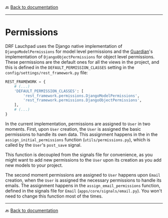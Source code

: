 🔙 [Back to documentation](./index.md)

---

# Permissions

DRF Lauchpad uses the Django native implementation of `DjangoModelPermissions` for model level permissions and the [Guardian](https://django-guardian.readthedocs.io/en/stable/)'s implementation of `DjangoObjectPermissions` for object level permissions. These permissions are the default ones for all the views in the project, and this is defined in the `DEFAULT_PERMISSION_CLASSES` setting in the `config/settings/rest_framework.py` file:

```python
REST_FRAMEWORK = {
    # (...)
    'DEFAULT_PERMISSION_CLASSES': [
        'rest_framework.permissions.DjangoModelPermissions',
        'rest_framework.permissions.DjangoObjectPermissions',
    ],
    # (...)
}
```

In the current implementation, permissions are assigned to `User` in two moments. First, upon `User` creation, the `User` is assigned the basic permissions to handle its own data. This assignment happens in the in the `assign_initial_permissions` function (`utils/permissions.py`), which is called by the `User`'s `post_save` signal.

This function is decoupled from the signals file for convenience, as you might want to add new permissions to the `User` upon its creation as you add new models to your project.

The second moment permissions are assigned to `User` happens upon `Email` creation, when the `User` is assigned the necessary permissions to handle its emails. The assignment happens in the `assign_email_permissions` function, defined in the signals file for `Email` (`apps/core/signals/email.py`). You won't need to change this function most of the times.

---

🔙 [Back to documentation](./index.md)
